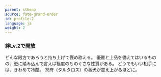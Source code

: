 ```yaml
---
parent: stheno
source: fate-grand-order
id: profile-2
language: ja
weight: 2
---
```


### 絆Lv.2で開放

どんな殿方であろうと持ち上げて褒め称える。
優雅と上品を備えてはいるものの、更に踏み込んで言えば極度のものぐさな性質がある。
どうでもいい相手には、きわめて冷酷。
冥府（タルタロス）の番犬が震え上がるほどに。
